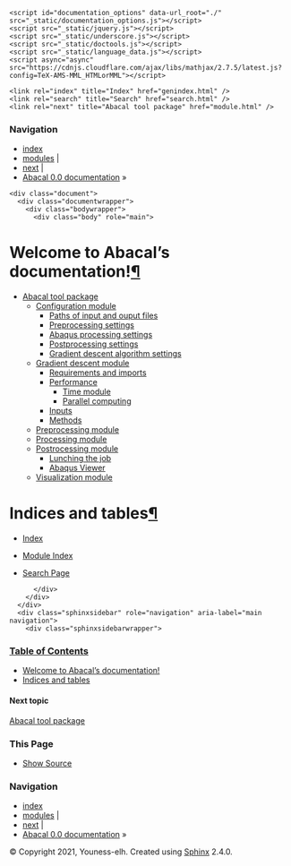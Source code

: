 <!DOCTYPE html>

<html xmlns="http://www.w3.org/1999/xhtml">
  <head>
    <meta charset="utf-8" />
    <title>Welcome to Abacal’s documentation! &#8212; Abacal 0.0 documentation</title>
    <link rel="stylesheet" href="_static/classic.css" type="text/css" />
    <link rel="stylesheet" href="_static/pygments.css" type="text/css" />
    <link rel="stylesheet" href="_static/basic.css" type="text/css" />
    
    <script id="documentation_options" data-url_root="./" src="_static/documentation_options.js"></script>
    <script src="_static/jquery.js"></script>
    <script src="_static/underscore.js"></script>
    <script src="_static/doctools.js"></script>
    <script src="_static/language_data.js"></script>
    <script async="async" src="https://cdnjs.cloudflare.com/ajax/libs/mathjax/2.7.5/latest.js?config=TeX-AMS-MML_HTMLorMML"></script>
    
    <link rel="index" title="Index" href="genindex.html" />
    <link rel="search" title="Search" href="search.html" />
    <link rel="next" title="Abacal tool package" href="module.html" /> 
  </head><body>
    <div class="related" role="navigation" aria-label="related navigation">
      <h3>Navigation</h3>
      <ul>
        <li class="right" style="margin-right: 10px">
          <a href="genindex.html" title="General Index"
             accesskey="I">index</a></li>
        <li class="right" >
          <a href="py-modindex.html" title="Python Module Index"
             >modules</a> |</li>
        <li class="right" >
          <a href="module.html" title="Abacal tool package"
             accesskey="N">next</a> |</li>
        <li class="nav-item nav-item-0"><a href="#">Abacal 0.0 documentation</a> &#187;</li> 
      </ul>
    </div>  

    <div class="document">
      <div class="documentwrapper">
        <div class="bodywrapper">
          <div class="body" role="main">
            
  <div class="section" id="welcome-to-abacal-s-documentation">
<h1>Welcome to Abacal’s documentation!<a class="headerlink" href="#welcome-to-abacal-s-documentation" title="Permalink to this headline">¶</a></h1>
<div class="toctree-wrapper compound">
<ul>
<li class="toctree-l1"><a class="reference internal" href="module.html">Abacal tool package</a><ul>
<li class="toctree-l2"><a class="reference internal" href="module.html#module-module.config">Configuration module</a><ul>
<li class="toctree-l3"><a class="reference internal" href="module.html#paths-of-input-and-ouput-files">Paths of input and ouput files</a></li>
<li class="toctree-l3"><a class="reference internal" href="module.html#preprocessing-settings">Preprocessing settings</a></li>
<li class="toctree-l3"><a class="reference internal" href="module.html#abaqus-processing-settings">Abaqus processing settings</a></li>
<li class="toctree-l3"><a class="reference internal" href="module.html#postprocessing-settings">Postprocessing settings</a></li>
<li class="toctree-l3"><a class="reference internal" href="module.html#gradient-descent-algorithm-settings">Gradient descent algorithm settings</a></li>
</ul>
</li>
<li class="toctree-l2"><a class="reference internal" href="module.html#module-module.Gradient_descent">Gradient descent module</a><ul>
<li class="toctree-l3"><a class="reference internal" href="module.html#requirements-and-imports">Requirements and imports</a></li>
<li class="toctree-l3"><a class="reference internal" href="module.html#performance">Performance</a><ul>
<li class="toctree-l4"><a class="reference internal" href="module.html#time-module">Time module</a></li>
<li class="toctree-l4"><a class="reference internal" href="module.html#parallel-computing">Parallel computing</a></li>
</ul>
</li>
<li class="toctree-l3"><a class="reference internal" href="module.html#inputs">Inputs</a></li>
<li class="toctree-l3"><a class="reference internal" href="module.html#methods">Methods</a></li>
</ul>
</li>
<li class="toctree-l2"><a class="reference internal" href="module.html#module-module.update_module">Preprocessing module</a></li>
<li class="toctree-l2"><a class="reference internal" href="module.html#module-module.Abaqus_module">Processing module</a></li>
<li class="toctree-l2"><a class="reference internal" href="module.html#module-module.Extract_module">Postrocessing module</a><ul>
<li class="toctree-l3"><a class="reference internal" href="module.html#lunching-the-job">Lunching the job</a></li>
<li class="toctree-l3"><a class="reference internal" href="module.html#abaqus-viewer">Abaqus Viewer</a></li>
</ul>
</li>
<li class="toctree-l2"><a class="reference internal" href="module.html#module-module.Plot_module">Visualization module</a></li>
</ul>
</li>
</ul>
</div>
</div>
<div class="section" id="indices-and-tables">
<h1>Indices and tables<a class="headerlink" href="#indices-and-tables" title="Permalink to this headline">¶</a></h1>
<ul class="simple">
<li><p><a class="reference internal" href="genindex.html"><span class="std std-ref">Index</span></a></p></li>
<li><p><a class="reference internal" href="py-modindex.html"><span class="std std-ref">Module Index</span></a></p></li>
<li><p><a class="reference internal" href="search.html"><span class="std std-ref">Search Page</span></a></p></li>
</ul>
</div>


          </div>
        </div>
      </div>
      <div class="sphinxsidebar" role="navigation" aria-label="main navigation">
        <div class="sphinxsidebarwrapper">
  <h3><a href="#">Table of Contents</a></h3>
  <ul>
<li><a class="reference internal" href="#">Welcome to Abacal’s documentation!</a></li>
<li><a class="reference internal" href="#indices-and-tables">Indices and tables</a></li>
</ul>

  <h4>Next topic</h4>
  <p class="topless"><a href="module.html"
                        title="next chapter">Abacal tool package</a></p>
  <div role="note" aria-label="source link">
    <h3>This Page</h3>
    <ul class="this-page-menu">
      <li><a href="_sources/index.rst.txt"
            rel="nofollow">Show Source</a></li>
    </ul>
   </div>
<div id="searchbox" style="display: none" role="search">
  <h3 id="searchlabel">Quick search</h3>
    <div class="searchformwrapper">
    <form class="search" action="search.html" method="get">
      <input type="text" name="q" aria-labelledby="searchlabel" />
      <input type="submit" value="Go" />
    </form>
    </div>
</div>
<script>$('#searchbox').show(0);</script>
        </div>
      </div>
      <div class="clearer"></div>
    </div>
    <div class="related" role="navigation" aria-label="related navigation">
      <h3>Navigation</h3>
      <ul>
        <li class="right" style="margin-right: 10px">
          <a href="genindex.html" title="General Index"
             >index</a></li>
        <li class="right" >
          <a href="py-modindex.html" title="Python Module Index"
             >modules</a> |</li>
        <li class="right" >
          <a href="module.html" title="Abacal tool package"
             >next</a> |</li>
        <li class="nav-item nav-item-0"><a href="#">Abacal 0.0 documentation</a> &#187;</li> 
      </ul>
    </div>
    <div class="footer" role="contentinfo">
        &#169; Copyright 2021, Youness-elh.
      Created using <a href="http://sphinx-doc.org/">Sphinx</a> 2.4.0.
    </div>
  </body>
</html>
